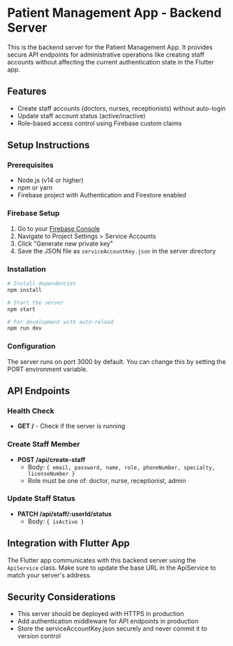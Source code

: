 # Patient Management App - Backend Server

This is the backend server for the Patient Management App. It provides secure API endpoints for administrative operations like creating staff accounts without affecting the current authentication state in the Flutter app.

## Features

- Create staff accounts (doctors, nurses, receptionists) without auto-login
- Update staff account status (active/inactive)
- Role-based access control using Firebase custom claims

## Setup Instructions

### Prerequisites

- Node.js (v14 or higher)
- npm or yarn
- Firebase project with Authentication and Firestore enabled

### Firebase Setup

1. Go to your [Firebase Console](https://console.firebase.google.com/)
2. Navigate to Project Settings > Service Accounts
3. Click "Generate new private key"
4. Save the JSON file as `serviceAccountKey.json` in the server directory

### Installation

```bash
# Install dependencies
npm install

# Start the server
npm start

# For development with auto-reload
npm run dev
```

### Configuration

The server runs on port 3000 by default. You can change this by setting the PORT environment variable.

## API Endpoints

### Health Check
- **GET /** - Check if the server is running

### Create Staff Member
- **POST /api/create-staff**
  - Body: `{ email, password, name, role, phoneNumber, specialty, licenseNumber }`
  - Role must be one of: doctor, nurse, receptionist, admin

### Update Staff Status
- **PATCH /api/staff/:userId/status**
  - Body: `{ isActive }`

## Integration with Flutter App

The Flutter app communicates with this backend server using the `ApiService` class. Make sure to update the base URL in the ApiService to match your server's address.

## Security Considerations

- This server should be deployed with HTTPS in production
- Add authentication middleware for API endpoints in production
- Store the serviceAccountKey.json securely and never commit it to version control